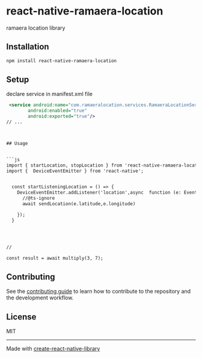 # react-native-ramaera-location

ramaera location library

## Installation

```sh
npm install react-native-ramaera-location
```

## Setup
declare service in manifest.xml file 

```xml
 <service android:name="com.ramaeralocation.services.RamaeraLocationService"
        android:enabled="true"
        android:exported="true"/>
// ...



## Usage


```js
import { startLocation, stopLocation } from 'react-native-ramaera-location';
import {  DeviceEventEmitter } from 'react-native';


  const startListeningLocation = () => {
    DeviceEventEmitter.addListener('location',async  function (e: Event) {
      //@ts-ignore
      await sendLocation(e.latitude,e.longitude)

    });
  }




//

const result = await multiply(3, 7);
```

## Contributing

See the [contributing guide](CONTRIBUTING.md) to learn how to contribute to the repository and the development workflow.

## License

MIT

---

Made with [create-react-native-library](https://github.com/callstack/react-native-builder-bob)
